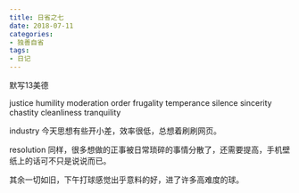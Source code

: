 ```yaml
---
title: 日省之七
date: 2018-07-11
categories:
- 独善自省
tags:
- 日记
---
```


默写13美德

justice humility moderation order frugality temperance silence sincerity chastity cleanliness tranquility  

industry 今天思想有些开小差，效率很低，总想着刷刷网页。

resolution 同样，很多想做的正事被日常琐碎的事情分散了，还需要提高，手机壁纸上的话可不只是说说而已。

其余一切如旧，下午打球感觉出乎意料的好，进了许多高难度的球。



